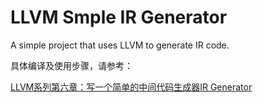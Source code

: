 # LLVM Smple IR Generator

A simple project that uses LLVM to generate IR code.

具体编译及使用步骤，请参考：

[LLVM系列第六章：写一个简单的中间代码生成器IR Generator](https://blog.csdn.net/Zhanglin_Wu/article/details/125118276)
